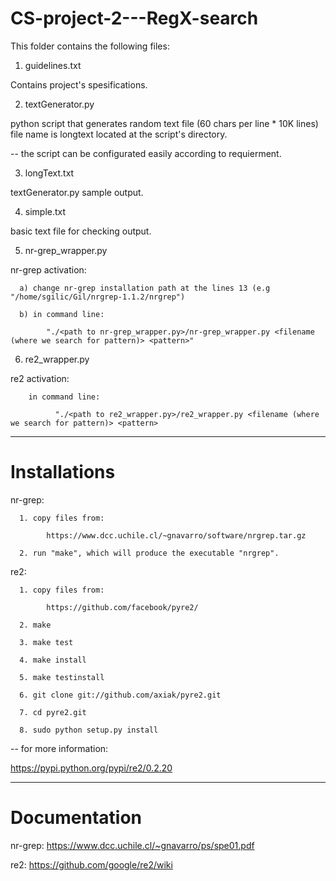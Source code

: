 # CS-project-2---RegX-search

This folder contains the following files:

1. guidelines.txt

Contains project's spesifications.

2. textGenerator.py

python script that generates random text file (60 chars per line * 10K lines)
file name is longtext located at the script's directory.
               
-- the script can be configurated easily according to requierment.

3. longText.txt

textGenerator.py sample output.

4. simple.txt

basic text file for checking output.

5. nr-grep_wrapper.py

nr-grep activation:

      a) change nr-grep installation path at the lines 13 (e.g "/home/sgilic/Gil/nrgrep-1.1.2/nrgrep")
      
      b) in command line:
      
            "./<path to nr-grep_wrapper.py>/nr-grep_wrapper.py <filename (where we search for pattern)> <pattern>"

6. re2_wrapper.py

re2 activation:

        in command line:
        
              "./<path to re2_wrapper.py>/re2_wrapper.py <filename (where we search for pattern)> <pattern>

--------------------------------------------------------------------------------------------------------------------

# Installations

nr-grep:

      1. copy files from:
      
            https://www.dcc.uchile.cl/~gnavarro/software/nrgrep.tar.gz
            
      2. run "make", which will produce the executable "nrgrep".
      
re2:

      1. copy files from:
      
            https://github.com/facebook/pyre2/
            
      2. make
      
      3. make test
      
      4. make install
      
      5. make testinstall
      
      6. git clone git://github.com/axiak/pyre2.git
      
      7. cd pyre2.git
      
      8. sudo python setup.py install
      
-- for more information:

  https://pypi.python.org/pypi/re2/0.2.20
  
 --------------------------------------------------------------------------------------------------------------------

# Documentation

nr-grep:
      https://www.dcc.uchile.cl/~gnavarro/ps/spe01.pdf
      
re2:
      https://github.com/google/re2/wiki

      
   
